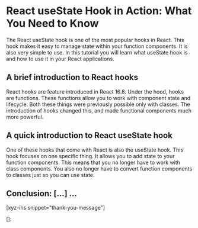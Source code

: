 # React useState Hook in Action: What You Need to Know

The React useState hook is one of the most popular hooks in React. This hook makes it easy to manage state within your function components. It is also very simple to use. In this tutorial you will learn what useState hook is and how to use it in your React applications.<!--more-->
<!--
Table of Contents:
-->

## A brief introduction to React hooks

React hooks are feature introduced in React 16.8. Under the hood, hooks are functions. These functions allow you to work with component state and lifecycle. Both these things were previously possible only with classes. The introduction of hooks changed this, and made functional components much more powerful.

## A quick introduction to React useState hook

One of these hooks that come with React is also the useState hook. This hook focuses on one specific thing. It allows you to add state to your function components. This means that you no longer have to work with class components. You also no longer have to convert function components to classes just so you can use state.


## Conclusion: [...] ...

[xyz-ihs snippet="thank-you-message"]

<!-- ### Links -->
[]:

<!--
### Meta:
-
-->

<!--
### Keywords:
-
-->

<!--
### Resources:
-
-->
